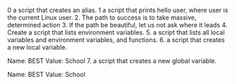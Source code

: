 0 a script that creates an alias.
1 a script that prints hello user, where user is the current Linux user.
2. The path to success is to take massive, determined action
3. If the path be beautiful, let us not ask where it leads
4. Create a script that lists environment variables.
5.  a script that lists all local variables and environment variables, and functions.
6. a script that creates a new local variable.

Name: BEST
Value: School
7.  a script that creates a new global variable.

Name: BEST
Value: School
